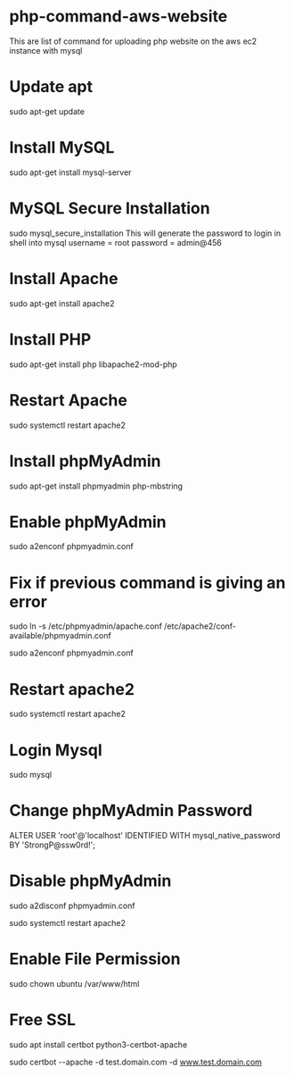 # php-command-aws-website
This are list of command for uploading php website on the aws ec2 instance with mysql

# Update apt
sudo apt-get update

# Install MySQL
sudo apt-get install mysql-server

# MySQL Secure Installation
sudo mysql_secure_installation
This will generate the password to login in shell into mysql
username = root
password = admin@456

# Install Apache
sudo apt-get install apache2

# Install PHP
sudo apt-get install php libapache2-mod-php

# Restart Apache
sudo systemctl restart apache2

# Install phpMyAdmin
sudo apt-get install phpmyadmin php-mbstring

# Enable phpMyAdmin
sudo a2enconf phpmyadmin.conf

# Fix if previous command is giving an error
sudo ln -s /etc/phpmyadmin/apache.conf /etc/apache2/conf-available/phpmyadmin.conf

sudo a2enconf phpmyadmin.conf

# Restart apache2
sudo systemctl restart apache2

# Login Mysql
sudo mysql

# Change phpMyAdmin Password
ALTER USER 'root'@'localhost' IDENTIFIED WITH mysql_native_password BY 'StrongP@ssw0rd!';

# Disable phpMyAdmin
sudo a2disconf phpmyadmin.conf

sudo systemctl restart apache2

# Enable File Permission
sudo chown ubuntu /var/www/html

# Free SSL
sudo apt install certbot python3-certbot-apache

sudo certbot --apache -d test.domain.com -d www.test.domain.com


